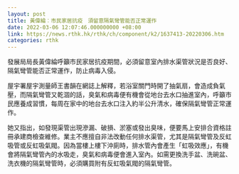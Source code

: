 ```yaml
---
layout: post
title: 黃偉綸︰市民家居抗疫　須留意隔氣彎管能否正常運作　
date: 2022-03-06 12:07:46.000000000 +08:00
link: https://news.rthk.hk/rthk/ch/component/k2/1637413-20220306.htm
categories: rthk
---
```


發展局局長黃偉綸呼籲市民家居抗疫期間，必須留意室內排水渠管狀況是否良好、隔氣彎管能否正常運作，防止病毒入侵。

屋宇署屋宇測量師王書韻在網誌上解釋，若浴室關門時開了抽氣扇，會造成負氣壓，而隔氣彎管又乾涸的話，臭氣和病毒便有機會從地台去水口抽進室內，呼籲市民應養成習慣，每周在家中的地台去水口注入約半公升清水，確保隔氣彎管正常運作。

她又指出，如發現渠管出現滲漏、破損、淤塞或發出臭味，便要馬上安排合資格註冊承建商檢查維修。業主不應擅自非法改動任何排水渠管，尤其是隔氣彎管及反虹吸管或反虹吸氣閥。因為當樓上樓下沖廁時，排水管內會產生「虹吸效應」，有機會將隔氣彎管內的水吸走，臭氣和病毒便會進入室內。如需更換洗手盆、洗碗盆、洗衣機的隔氣彎管時，必須購買附有反虹吸氣閥的隔氣彎管。
